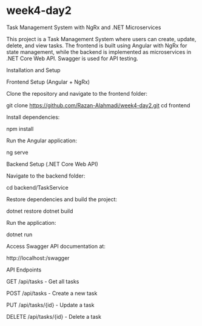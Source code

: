 # week4-day2
Task Management System with NgRx and .NET Microservices

This project is a Task Management System where users can create, update, delete, and view tasks. The frontend is built using Angular with NgRx for state management, while the backend is implemented as microservices in .NET Core Web API. Swagger is used for API testing.


Installation and Setup

Frontend Setup (Angular + NgRx)

Clone the repository and navigate to the frontend folder:

git clone https://github.com/Razan-Alahmadi/week4-day2.git
cd frontend

Install dependencies:

npm install

Run the Angular application:

ng serve

Backend Setup (.NET Core Web API)

Navigate to the backend folder:

cd backend/TaskService

Restore dependencies and build the project:

dotnet restore
dotnet build

Run the application:

dotnet run

Access Swagger API documentation at:

http://localhost:<port>/swagger

API Endpoints 

GET /api/tasks - Get all tasks

POST /api/tasks - Create a new task

PUT /api/tasks/{id} - Update a task

DELETE /api/tasks/{id} - Delete a task
